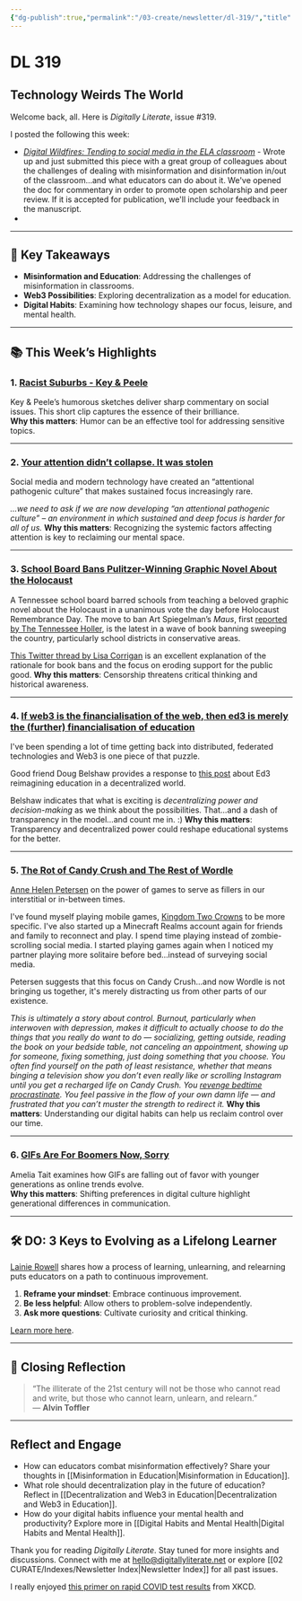 ```yaml
---
{"dg-publish":true,"permalink":"/03-create/newsletter/dl-319/","title":"Technology Weirds The World","tags":["data","disinformation","education","futures","identity","misinformation","social-media"]}
---
```



# DL 319

## Technology Weirds The World

Welcome back, all. Here is _Digitally Literate_, issue #319.

I posted the following this week:

- _[Digital Wildfires: Tending to social media in the ELA classroom](https://docs.google.com/document/d/1uE0iSewSyH-6j-iQ2RzqUweLKUhEkrui_zEkS2xhJYo/edit)_ - Wrote up and just submitted this piece with a great group of colleagues about the challenges of dealing with misinformation and disinformation in/out of the classroom...and what educators can do about it. We've opened the doc for commentary in order to promote open scholarship and peer review. If it is accepted for publication, we'll include your feedback in the manuscript.
- 
---

## 🔖 Key Takeaways

- **Misinformation and Education**: Addressing the challenges of misinformation in classrooms.  
- **Web3 Possibilities**: Exploring decentralization as a model for education.  
- **Digital Habits**: Examining how technology shapes our focus, leisure, and mental health.

---

## 📚 This Week’s Highlights

### 1. **[Racist Suburbs - Key & Peele](https://www.youtube.com/watch?v=-eAdqq_3ccw)**  
Key & Peele’s humorous sketches deliver sharp commentary on social issues. This short clip captures the essence of their brilliance.  
**Why this matters**: Humor can be an effective tool for addressing sensitive topics.

---

### 2. **[Your attention didn’t collapse. It was stolen](https://www.theguardian.com/science/2022/jan/02/attention-span-focus-screens-apps-smartphones-social-media)**  
Social media and modern technology have created an “attentional pathogenic culture” that makes sustained focus increasingly rare.  

_...we need to ask if we are now developing “an attentional pathogenic culture” – an environment in which sustained and deep focus is harder for all of us._
**Why this matters**: Recognizing the systemic factors affecting attention is key to reclaiming our mental space.

---

### 3. **[School Board Bans Pulitzer-Winning Graphic Novel About the Holocaust](https://www.thedailybeast.com/tennessee-school-bans-art-spiegelmans-pulitzer-prize-winning-holocaust-book-maus)**  
A Tennessee school board barred schools from teaching a beloved graphic novel about the Holocaust in a unanimous vote the day before Holocaust Remembrance Day. The move to ban Art Spiegelman’s _Maus_, first [reported by The Tennessee Holler](http://tnholler.com/2022/01/mcminn-county-bans-maus-pulitzer-prize-winning-holocaust-book/), is the latest in a wave of book banning sweeping the country, particularly school districts in conservative areas.

[This Twitter thread by Lisa Corrigan](https://twitter.com/DrLisaCorrigan/status/1487079138435473412) is an excellent explanation of the rationale for book bans and the focus on eroding support for the public good.
**Why this matters**: Censorship threatens critical thinking and historical awareness.

---

### 4. **[If web3 is the financialisation of the web, then ed3 is merely the (further) financialisation of education](https://dougbelshaw.com/blog/2022-01-26/web3-ed3/)**  
I've been spending a lot of time getting back into distributed, federated technologies and Web3 is one piece of that puzzle.

Good friend Doug Belshaw provides a response to [this post](https://ed3.mirror.xyz/0U3QG8-4K6CD_ltU6SJyKN3-uBD3x6nEFs-YeShzYmk) about Ed3 reimagining education in a decentralized world.

Belshaw indicates that what is exciting is _decentralizing power and decision-making_ as we think about the possibilities. That...and a dash of transparency in the model...and count me in. :)
**Why this matters**: Transparency and decentralized power could reshape educational systems for the better.

---

### 5. **[The Rot of Candy Crush and The Rest of Wordle](https://annehelen.substack.com/p/the-rot-of-candy-crush-and-the-rest)**  
[Anne Helen Petersen](https://twitter.com/annehelen) on the power of games to serve as fillers in our interstitial or in-between times.

I've found myself playing mobile games, [Kingdom Two Crowns](https://www.kingdomthegame.com/) to be more specific. I've also started up a Minecraft Realms account again for friends and family to reconnect and play. I spend time playing instead of zombie-scrolling social media. I started playing games again when I noticed my partner playing more solitaire before bed...instead of surveying social media.

Petersen suggests that this focus on Candy Crush...and now Wordle is not bringing us together, it's merely distracting us from other parts of our existence.

_This is ultimately a story about _control_. Burnout, particularly when interwoven with depression, makes it difficult to actually choose to do the things that you really _do_ want to do — socializing, getting outside, reading the book on your bedside table, not canceling an appointment, showing up for someone, fixing something, just doing something that you choose. You often find yourself on the path of least resistance, whether that means binging a television show you don’t even really like or scrolling Instagram until you get a recharged life on Candy Crush. You [revenge bedtime procrastinate](https://annehelen.substack.com/p/revenge-bedtime-procrastination). You feel passive in the flow of your own damn life — and frustrated that you can’t muster the strength to redirect it._
**Why this matters**: Understanding our digital habits can help us reclaim control over our time.

---

### 6. **[GIFs Are For Boomers Now, Sorry](https://www.vice.com/en/article/z3nzb4/gifs-are-for-boomers-now)**  
Amelia Tait examines how GIFs are falling out of favor with younger generations as online trends evolve.  
**Why this matters**: Shifting preferences in digital culture highlight generational differences in communication.

---

## 🛠️ DO: 3 Keys to Evolving as a Lifelong Learner  

[Lainie Rowell](https://www.lainierowell.com/) shares how a process of learning, unlearning, and relearning puts educators on a path to continuous improvement.

1. **Reframe your mindset**: Embrace continuous improvement.  
2. **Be less helpful**: Allow others to problem-solve independently.  
3. **Ask more questions**: Cultivate curiosity and critical thinking.  

[Learn more here](https://www.edutopia.org/article/3-keys-evolving-lifelong-learner).

---

## 🌟 Closing Reflection

> “The illiterate of the 21st century will not be those who cannot read and write, but those who cannot learn, unlearn, and relearn.”  
> — **Alvin Toffler**

---

## Reflect and Engage

- How can educators combat misinformation effectively? Share your thoughts in [[Misinformation in Education\|Misinformation in Education]].  
- What role should decentralization play in the future of education? Reflect in [[Decentralization and Web3 in Education\|Decentralization and Web3 in Education]].  
- How do your digital habits influence your mental health and productivity? Explore more in [[Digital Habits and Mental Health\|Digital Habits and Mental Health]].

Thank you for reading _Digitally Literate_. Stay tuned for more insights and discussions. Connect with me at [hello@digitallyliterate.net](mailto:hello@digitallyliterate.net) or explore [[02 CURATE/Indexes/Newsletter Index\|Newsletter Index]] for all past issues.

I really enjoyed [this primer on rapid COVID test results](https://xkcd.com/2558/) from XKCD.